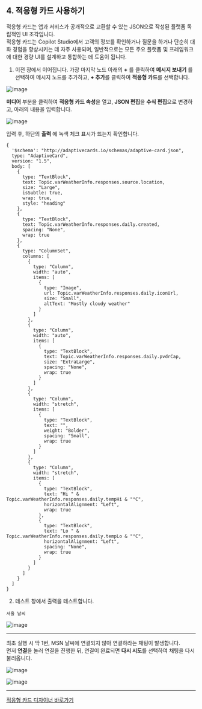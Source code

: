 ## 4. 적응형 카드 사용하기

적응형 카드는 앱과 서비스가 공개적으로 교환할 수 있는 JSON으로 작성된 플랫폼 독립적인 UI 조각입니다.  
적응형 카드는 Copilot Studio에서 고객의 정보를 확인하거나 질문을 하거나 단순히 대화 경험을 향상시키는 데 자주 사용되며, 일반적으로는 모든 주요 플랫폼 및 프레임워크에 대한 경량 UI를 설계하고 통합하는 데 도움이 됩니다.  

  1. 이전 장에서 이어집니다. 가장 마지막 노드 아래의 **+** 를 클릭하여 **메시지 보내기** 를 선택하여 메시지 노드를 추가하고, **+ 추가**를 클릭하여 **적응형 카드**를 선택합니다.

  ![image](https://github.com/user-attachments/assets/53503649-5532-4f58-a9e3-4bd0e3aac26f)

  **미디어** 부분을 클릭하여 **적응형 카드 속성**을 열고, **JSON 편집**을 **수식 편집**으로 변경하고, 아래의 내용을 입력합니다.

  ![image](https://github.com/user-attachments/assets/2dcd3637-cf27-45f2-89bd-bae321476ac9)

  입력 후, 하단의 **출력** 에 녹색 체크 표시가 뜨는지 확인합니다.

  ```
  {
    '$schema': "http://adaptivecards.io/schemas/adaptive-card.json",
    type: "AdaptiveCard",
    version: "1.5",
    body: [
      {
        type: "TextBlock",
        text: Topic.varWeatherInfo.responses.source.location,
        size: "Large",
        isSubtle: true,
        wrap: true,
        style: "heading"
      },
      {
        type: "TextBlock",
        text: Topic.varWeatherInfo.responses.daily.created,
        spacing: "None",
        wrap: true
      },
      {
        type: "ColumnSet",
        columns: [
          {
            type: "Column",
            width: "auto",
            items: [
              {
                type: "Image",
                url: Topic.varWeatherInfo.responses.daily.iconUrl,
                size: "Small",
                altText: "Mostly cloudy weather"
              }
            ]
          },
          {
            type: "Column",
            width: "auto",
            items: [
              {
                type: "TextBlock",
                text: Topic.varWeatherInfo.responses.daily.pvdrCap,
                size: "ExtraLarge",
                spacing: "None",
                wrap: true
              }
            ]
          },
          {
            type: "Column",
            width: "stretch",
            items: [
              {
                type: "TextBlock",
                text: "",
                weight: "Bolder",
                spacing: "Small",
                wrap: true
              }
            ]
          },
          {
            type: "Column",
            width: "stretch",
            items: [
              {
                type: "TextBlock",
                text: "Hi " & Topic.varWeatherInfo.responses.daily.tempHi & "°C",
                horizontalAlignment: "Left",
                wrap: true
              },
              {
                type: "TextBlock",
                text: "Lo " & Topic.varWeatherInfo.responses.daily.tempLo & "°C",
                horizontalAlignment: "Left",
                spacing: "None",
                wrap: true
              }
            ]
          }
        ]
      }
    ]
  }   
  ```

  2. 테스트 창에서 출력을 테스트합니다.

  ```
  서울 날씨
  ```
   ![image](https://github.com/user-attachments/assets/87444de3-c36f-4c7c-b3e6-5c5b19e0a886)



---

   최초 실행 시 딱 1번, MSN 날씨에 연결되지 않아 연결하라는 채팅이 발생합니다.  
   먼저 **연결**을 눌러 연결을 진행한 뒤, 연결이 완료되면 **다시 시도**를 선택하여 채팅을 다시 불러옵니다.

   ![image](https://github.com/user-attachments/assets/f51cb773-13ee-4c8f-a589-c15bf0adafc0)

   ![image](https://github.com/user-attachments/assets/b01817c6-3dbd-4405-b83f-b74eece3a22e)

---

  [적응형 카드 디자이너 바로가기](https://adaptivecards.io/designer/)
